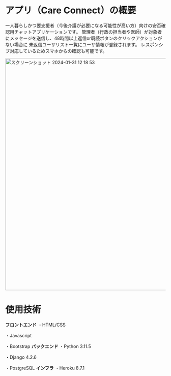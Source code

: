 # アプリ（Care Connect）の概要
一人暮らしかつ要支援者（今後介護が必要になる可能性が高い方）向けの安否確認用チャットアプリケーションです。
管理者（行政の担当者や医師）が対象者にメッセージを送信し、48時間以上返信or既読ボタンのクリックアクションがない場合に
未返信ユーザリスト一覧にユーザ情報が登録されます。
レスポンシブ対応しているためスマホからの確認も可能です。

<img width="729" alt="スクリーンショット 2024-01-31 12 18 53" src="https://github.com/kenzi1111/safety_systems/assets/88967765/318d133f-8446-4a81-b672-ee43d462206d">


# 使用技術
**フロントエンド**
・HTML/CSS

・Javascript

・Bootstrap
**バックエンド**
・Python 3.11.5

・Django 4.2.6

・PostgreSQL
**インフラ**
・Heroku 8.7.1
